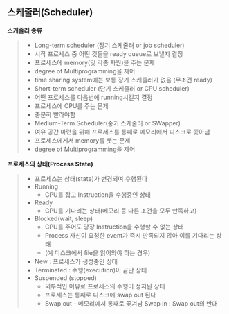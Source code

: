 ## 스케줄러(Scheduler)

__스케줄러 종류__

>- Long-term scheduler (장기 스케줄러 or job scheduler)
>  - 시작 프로세스 중 어떤 것들을 ready queue로 보낼지 결정
>  - 프로세스에 memory(및 각종 자원)을 주는 문제
>  - degree of Multiprogramming을 제어
>  - time sharing system에는 보통 장기 스케줄러가 없음 (무조건 ready)
>- Short-term scheduler (단기 스케줄러 or CPU scheduler)
>  - 어떤 프로세스를 다음번에 running시킬지 결정
>  - 프로세스에 CPU를 주는 문제
>  - 충분히 빨라야함
>- Medium-Term Scheduler(중기 스케줄러 or SWapper)
>  - 여유 공간 마련을 위해 프로세스를 통째로 메모리에서 디스크로 쫓아냄
>  - 프로세스에게서 memory를 뺏는 문제
>  - degree of Multiprogramming을 제어



__프로세스의 상태(Process State)__

>- 프로세스는 상태(state)가 변경되며 수행된다
>  - Running
>    - CPU를 잡고 Instruction을 수행중인 상태
>  - Ready
>    - CPU를 기다리는 상태(메모리 등 다른 조건을 모두 만족하고)
>  - Blocked(wait, sleep)
>    - CPU를 주어도 당장 Instruction을 수행할 수 없는 상태
>    - Process 자신이 요청한 event가 즉시 만족되지 않아 이를 기다리는 상태
>    -  (예 디스크에서 file을 읽어와야 하는 경우)
>  - New : 프로세스가 생성중인 상태
>  - Terminated : 수행(execution)이 끝난 상태
>  - Suspended (stopped)
>    - 외부적인 이유로 프로세스의 수행이 정지된 상태
>    - 프로세스는 통째로 디스크에 swap out 된다
>    - Swap out - 메모리에서 통째로 쫓겨남 Swap in : Swap out의 반대